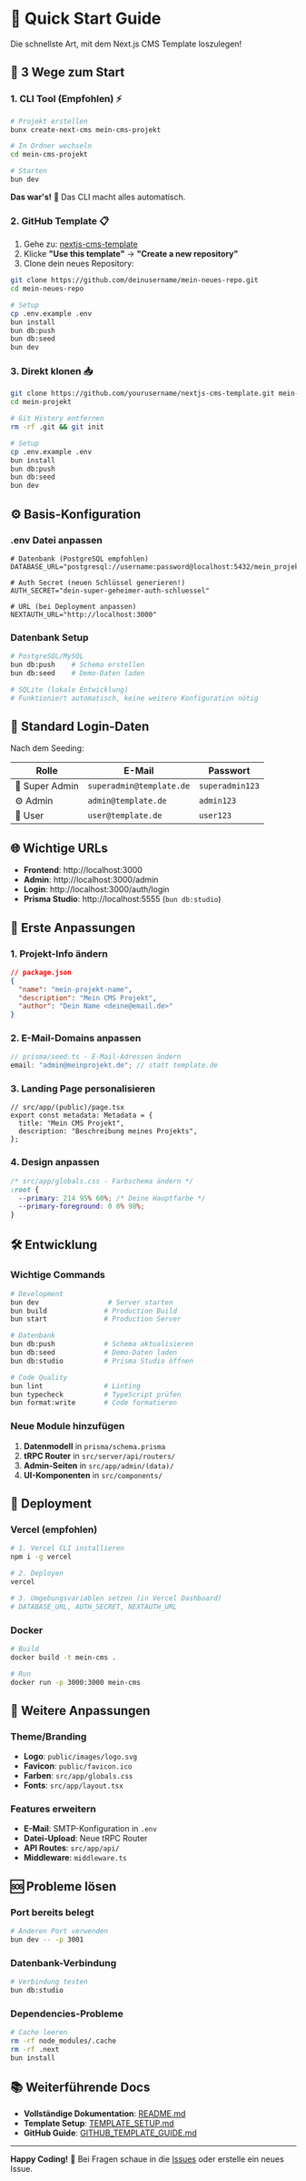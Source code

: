 # 🚀 Quick Start Guide

Die schnellste Art, mit dem Next.js CMS Template loszulegen!

## 🎯 3 Wege zum Start

### 1. CLI Tool (Empfohlen) ⚡

```bash
# Projekt erstellen
bunx create-next-cms mein-cms-projekt

# In Ordner wechseln
cd mein-cms-projekt

# Starten
bun dev
```

**Das war's!** 🎉 Das CLI macht alles automatisch.

### 2. GitHub Template 📋

1. Gehe zu: [nextjs-cms-template](https://github.com/yourusername/nextjs-cms-template)
2. Klicke **"Use this template"** → **"Create a new repository"**
3. Clone dein neues Repository:

```bash
git clone https://github.com/deinusername/mein-neues-repo.git
cd mein-neues-repo

# Setup
cp .env.example .env
bun install
bun db:push
bun db:seed
bun dev
```

### 3. Direkt klonen 📥

```bash
git clone https://github.com/yourusername/nextjs-cms-template.git mein-projekt
cd mein-projekt

# Git History entfernen
rm -rf .git && git init

# Setup
cp .env.example .env
bun install
bun db:push
bun db:seed
bun dev
```

## ⚙️ Basis-Konfiguration

### .env Datei anpassen

```env
# Datenbank (PostgreSQL empfohlen)
DATABASE_URL="postgresql://username:password@localhost:5432/mein_projekt"

# Auth Secret (neuen Schlüssel generieren!)
AUTH_SECRET="dein-super-geheimer-auth-schluessel"

# URL (bei Deployment anpassen)
NEXTAUTH_URL="http://localhost:3000"
```

### Datenbank Setup

```bash
# PostgreSQL/MySQL
bun db:push    # Schema erstellen
bun db:seed    # Demo-Daten laden

# SQLite (lokale Entwicklung)
# Funktioniert automatisch, keine weitere Konfiguration nötig
```

## 👤 Standard Login-Daten

Nach dem Seeding:

| **Rolle**      | **E-Mail**               | **Passwort**    |
| -------------- | ------------------------ | --------------- |
| 🔧 Super Admin | `superadmin@template.de` | `superadmin123` |
| ⚙️ Admin       | `admin@template.de`      | `admin123`      |
| 👤 User        | `user@template.de`       | `user123`       |

## 🌐 Wichtige URLs

- **Frontend**: http://localhost:3000
- **Admin**: http://localhost:3000/admin
- **Login**: http://localhost:3000/auth/login
- **Prisma Studio**: http://localhost:5555 (`bun db:studio`)

## 📝 Erste Anpassungen

### 1. Projekt-Info ändern

```json
// package.json
{
  "name": "mein-projekt-name",
  "description": "Mein CMS Projekt",
  "author": "Dein Name <deine@email.de>"
}
```

### 2. E-Mail-Domains anpassen

```typescript
// prisma/seed.ts - E-Mail-Adressen ändern
email: "admin@meinprojekt.de"; // statt template.de
```

### 3. Landing Page personalisieren

```tsx
// src/app/(public)/page.tsx
export const metadata: Metadata = {
  title: "Mein CMS Projekt",
  description: "Beschreibung meines Projekts",
};
```

### 4. Design anpassen

```css
/* src/app/globals.css - Farbschema ändern */
:root {
  --primary: 214 95% 60%; /* Deine Hauptfarbe */
  --primary-foreground: 0 0% 98%;
}
```

## 🛠️ Entwicklung

### Wichtige Commands

```bash
# Development
bun dev                 # Server starten
bun build              # Production Build
bun start              # Production Server

# Datenbank
bun db:push            # Schema aktualisieren
bun db:seed            # Demo-Daten laden
bun db:studio          # Prisma Studio öffnen

# Code Quality
bun lint               # Linting
bun typecheck          # TypeScript prüfen
bun format:write       # Code formatieren
```

### Neue Module hinzufügen

1. **Datenmodell** in `prisma/schema.prisma`
2. **tRPC Router** in `src/server/api/routers/`
3. **Admin-Seiten** in `src/app/admin/(data)/`
4. **UI-Komponenten** in `src/components/`

## 🚀 Deployment

### Vercel (empfohlen)

```bash
# 1. Vercel CLI installieren
npm i -g vercel

# 2. Deployen
vercel

# 3. Umgebungsvariablen setzen (in Vercel Dashboard)
# DATABASE_URL, AUTH_SECRET, NEXTAUTH_URL
```

### Docker

```bash
# Build
docker build -t mein-cms .

# Run
docker run -p 3000:3000 mein-cms
```

## 🎨 Weitere Anpassungen

### Theme/Branding

- **Logo**: `public/images/logo.svg`
- **Favicon**: `public/favicon.ico`
- **Farben**: `src/app/globals.css`
- **Fonts**: `src/app/layout.tsx`

### Features erweitern

- **E-Mail**: SMTP-Konfiguration in `.env`
- **Datei-Upload**: Neue tRPC Router
- **API Routes**: `src/app/api/`
- **Middleware**: `middleware.ts`

## 🆘 Probleme lösen

### Port bereits belegt

```bash
# Anderen Port verwenden
bun dev -- -p 3001
```

### Datenbank-Verbindung

```bash
# Verbindung testen
bun db:studio
```

### Dependencies-Probleme

```bash
# Cache leeren
rm -rf node_modules/.cache
rm -rf .next
bun install
```

## 📚 Weiterführende Docs

- **Vollständige Dokumentation**: [README.md](README.md)
- **Template Setup**: [TEMPLATE_SETUP.md](TEMPLATE_SETUP.md)
- **GitHub Guide**: [GITHUB_TEMPLATE_GUIDE.md](GITHUB_TEMPLATE_GUIDE.md)

---

**Happy Coding!** 🎉 Bei Fragen schaue in die [Issues](https://github.com/yourusername/nextjs-cms-template/issues) oder erstelle ein neues Issue.
